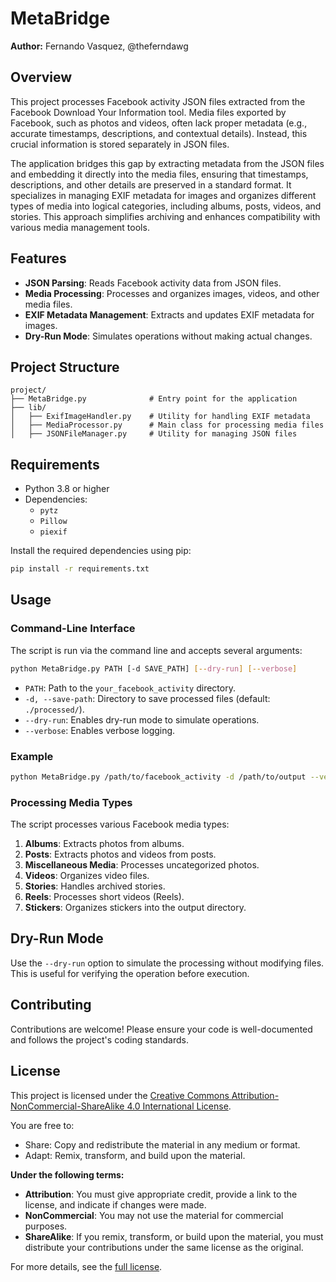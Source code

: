 # MetaBridge

**Author:** Fernando Vasquez, @theferndawg

## Overview

This project processes Facebook activity JSON files extracted from the Facebook Download Your Information tool. Media files exported by Facebook, such as photos and videos, often lack proper metadata (e.g., accurate timestamps, descriptions, and contextual details). Instead, this crucial information is stored separately in JSON files.

The application bridges this gap by extracting metadata from the JSON files and embedding it directly into the media files, ensuring that timestamps, descriptions, and other details are preserved in a standard format. It specializes in managing EXIF metadata for images and organizes different types of media into logical categories, including albums, posts, videos, and stories. This approach simplifies archiving and enhances compatibility with various media management tools.

## Features

- **JSON Parsing**: Reads Facebook activity data from JSON files.
- **Media Processing**: Processes and organizes images, videos, and other media files.
- **EXIF Metadata Management**: Extracts and updates EXIF metadata for images.
- **Dry-Run Mode**: Simulates operations without making actual changes.

## Project Structure

```
project/
├── MetaBridge.py              # Entry point for the application
├── lib/
│   ├── ExifImageHandler.py    # Utility for handling EXIF metadata
│   ├── MediaProcessor.py      # Main class for processing media files
│   ├── JSONFileManager.py     # Utility for managing JSON files
```

## Requirements

- Python 3.8 or higher
- Dependencies:
  - `pytz`
  - `Pillow`
  - `piexif`

Install the required dependencies using pip:

```bash
pip install -r requirements.txt
```

## Usage

### Command-Line Interface

The script is run via the command line and accepts several arguments:

```bash
python MetaBridge.py PATH [-d SAVE_PATH] [--dry-run] [--verbose]
```

- `PATH`: Path to the `your_facebook_activity` directory.
- `-d, --save-path`: Directory to save processed files (default: `./processed/`).
- `--dry-run`: Enables dry-run mode to simulate operations.
- `--verbose`: Enables verbose logging.

### Example

```bash
python MetaBridge.py /path/to/facebook_activity -d /path/to/output --verbose
```

### Processing Media Types

The script processes various Facebook media types:

1. **Albums**: Extracts photos from albums.
2. **Posts**: Extracts photos and videos from posts.
3. **Miscellaneous Media**: Processes uncategorized photos.
4. **Videos**: Organizes video files.
5. **Stories**: Handles archived stories.
6. **Reels**: Processes short videos (Reels).
7. **Stickers**: Organizes stickers into the output directory.

## Dry-Run Mode

Use the `--dry-run` option to simulate the processing without modifying files. This is useful for verifying the operation before execution.

## Contributing

Contributions are welcome! Please ensure your code is well-documented and follows the project's coding standards.

## License
This project is licensed under the [Creative Commons Attribution-NonCommercial-ShareAlike 4.0 International License](https://creativecommons.org/licenses/by-nc-sa/4.0/).

You are free to:
- Share: Copy and redistribute the material in any medium or format.
- Adapt: Remix, transform, and build upon the material.

**Under the following terms:**
- **Attribution**: You must give appropriate credit, provide a link to the license, and indicate if changes were made.
- **NonCommercial**: You may not use the material for commercial purposes.
- **ShareAlike**: If you remix, transform, or build upon the material, you must distribute your contributions under the same license as the original.

For more details, see the [full license](https://creativecommons.org/licenses/by-nc-sa/4.0/).